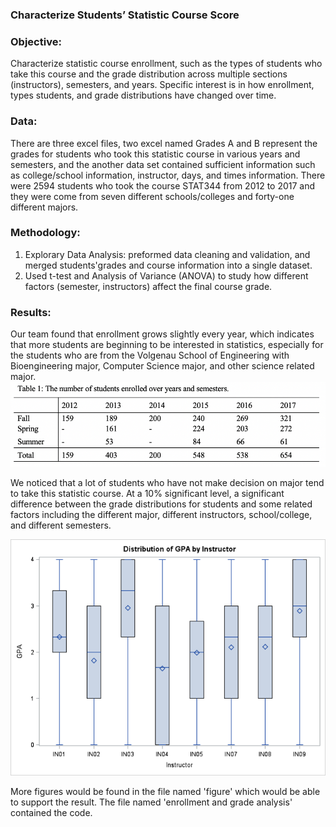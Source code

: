 ### Characterize Students’ Statistic Course Score
### Objective:
Characterize statistic course enrollment, such as the types of students who take this course and the grade distribution across multiple sections (instructors), semesters, and years. Specific interest is in how enrollment, types students, and grade distributions have changed over time.

### Data:
There are three excel files, two excel named Grades A and B represent the grades for students who took this statistic course in various years and semesters, and the another data set contained sufficient information such as  college/school information, instructor, days, and times information.
There were 2594 students who took the course STAT344 from 2012 to 2017 and they were come from seven different schools/colleges and forty-one different majors. 
### Methodology:
1) Explorary Data Analysis: preformed data cleaning and validation, and merged students'grades and course information into a single dataset.
2) Used t-test and Analysis of Variance (ANOVA) to study how different factors (semester, instructors) affect the final course grade.
### Results:
Our team found that enrollment grows slightly every year, which indicates that more students are beginning to be interested in statistics, especially for the students who are from the Volgenau School of Engineering with Bioengineering major, Computer Science major, and other science related major.
![](figure/Enrollment.png)

We noticed that a lot of students who have not make decision on major tend to take this statistic course. At a 10% significant level, a significant difference between the grade distributions for students and some related factors including the different major, different instructors, school/college, and different semesters.

![](figure/Box-plot_instructors.png)

More figures would be found in the file named 'figure' which would be able to support the result. The file named 'enrollment and grade analysis' contained the code.

